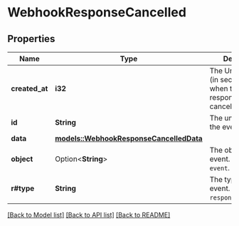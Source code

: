 # WebhookResponseCancelled

## Properties

Name | Type | Description | Notes
------------ | ------------- | ------------- | -------------
**created_at** | **i32** | The Unix timestamp (in seconds) of when the model response was cancelled.  | 
**id** | **String** | The unique ID of the event.  | 
**data** | [**models::WebhookResponseCancelledData**](WebhookResponseCancelled_data.md) |  | 
**object** | Option<**String**> | The object of the event. Always `event`.  | [optional]
**r#type** | **String** | The type of the event. Always `response.cancelled`.  | 

[[Back to Model list]](../README.md#documentation-for-models) [[Back to API list]](../README.md#documentation-for-api-endpoints) [[Back to README]](../README.md)


